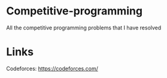 # Competitive-programming
All the competitive programming problems that I have resolved
# Links
Codeforces: https://codeforces.com/
